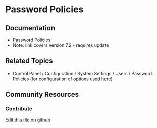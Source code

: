 # Password Policies

## Documentation

* [Password Policies](https://portal.liferay.dev/docs/7-2/user/-/knowledge_base/u/password-policies)
* Note: link covers version 7.2 - requires update

## Related Topics

* Control Panel / Configuration / System Settings / Users / Password Policies (for configuration of options used here)

## Community Resources

### Contribute

[Edit this file on github](https://github.com/olafk/controlpanel-documentation-docs/blob/master/md/74en/com_liferay_password_policies_admin_web_portlet_PasswordPoliciesAdminPortlet.md)